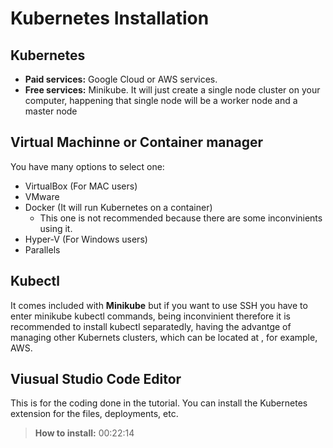 # Kubernetes Installation

## Kubernetes
- **Paid services:** Google Cloud or AWS services.
- **Free services:** Minikube. It will just create a single node cluster on your computer, happening that single node will be a worker node and a master node

## Virtual Machinne or Container manager
You have many options to select one:
- VirtualBox (For MAC users)
- VMware
- Docker (It will run Kubernetes on a container)
  - This one is not recommended because there are some inconvinients using it.
- Hyper-V (For Windows users)
- Parallels

## Kubectl
It comes included with **Minikube** but if you want to use SSH you have to enter minikube kubectl commands, being inconvinient therefore it is recommended to install kubectl separatedly, having the advantge of managing other Kubernets clusters, which can be located at , for example, AWS.

## Viusual Studio Code Editor
This is for the coding done in the tutorial. You can install the Kubernetes extension for the files, deployments, etc.

> **How to install:** 00:22:14



